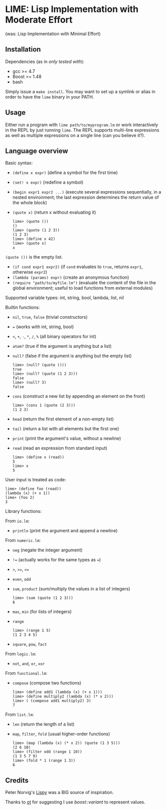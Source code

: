 LIME: Lisp Implementation with Moderate Effort
==============================================
(was: Lisp Implementation with Minimal Effort)

Installation
------------

Dependencies (as in *only tested with*):

- gcc >= 4.7
- Boost >= 1.48
- bash 

Simply issue a `make install`. You may want to set up a symlink or alias in order to have the `lime` binary in your PATH.

Usage
-----

Either run a program with `lime path/to/myprogram.lm` or work interactively in the REPL by just running `lime`.
The REPL supports multi-line expressions as well as multiple expressions on a single line (can you believe it?).

Language overview
-----------------

Basic syntax:

- `(define x expr)` (define a symbol for the first time)
- `(set! x expr)` (redefine a symbol)
- `(begin expr1 expr2 ...)` (execute several expressions sequentially, in a nested environment; the last expression determines the return value of the whole block)
- `(quote x)` (return x without evaluating it)

    ```
    lime> (quote ())
    ()
    lime> (quote (1 2 3))
    (1 2 3)
    lime> (define x 42)
    lime> (quote x)
    x
    ```

`(quote ())` is the empty list.

- `(if cond expr1 expr2)` (if `cond` evaluates to `true`, returns `expr1`, otherwise `expr2`)
- `(lambda (params) expr)` (create an anonymous function)
- `(require "path/to/myfile.lm")` (evaluate the content of the file in the global environment; useful to load functions from external modules)

Supported variable types: int, string, bool, lambda, list, nil

Builtin functions:

- `nil`, `true`, `false` (trivial constructors)
- `=` (works with int, string, bool)
- `<`, `+`, `-`, `*`, `/`, `%` (all binary operators for int)
- `atom?` (true if the argument is anything but a list)
- `null?` (false if the argument is anything but the empty list)

    ```
    lime> (null? (quote ()))
    true
    lime> (null? (quote (1 2 3)))
    false
    lime> (null? 3)
    false
    ```
  
- `cons` (construct a new list by appending an element on the front)

    ```
    lime> (cons 1 (quote (2 3)))
    (1 2 3)
    ```

- `head` (return the first element of a non-empty list)
- `tail` (return a list with all elements but the first one)
- `print` (print the argument's value, without a newline)
- `read` (read an expression from standard input)

    ```
    lime> (define x (read))
    5
    lime> x
    5
    ```

User input is treated as code:

    lime> (define foo (read))
    (lambda (x) (+ x 1))
    lime> (foo 2)
    3

Library functions:

From `io.lm`:

- `println` (print the argument and append a newline)

From `numeric.lm`:

- `neg` (negate the integer argument)
- `!=` (actually works for the same types as `=`)
- `>`, `>=`, `<=`
- `even`, `odd`
- `sum`, `product` (sum/multiply the values in a list of integers)

    ```
    lime> (sum (quote (1 2 3)))
    6
    ```

- `max`, `min` (for lists of integers)

- `range`

    ```
    lime> (range 1 5)
    (1 2 3 4 5)
    ```

- `square`, `pow`, `fact`

From `logic.lm`:

- `not`, `and`, `or`, `xor`

From `functional.lm`:

- `compose` (compose two functions)

    ```
    lime> (define add1 (lambda (x) (+ x 1)))
    lime> (define multiply2 (lambda (x) (* x 2)))
    lime> ( (compose add1 multiply2) 3)
    7
    ```

From `list.lm`:

- `len` (return the length of a list)
- `map`, `filter`, `fold` (usual higher-order functions)

    ```
    lime> (map (lambda (x) (* x 2)) (quote (1 3 5)))
    (2 6 10)
    lime> (filter odd (range 1 10))
    (1 3 5 7 9)
    lime> (fold * 1 (range 1 3))
    6
    ```

Credits
-------

Peter Norvig's [Lispy](http://norvig.com/lispy.html) was a BIG source of inspiration.

Thanks to [ot](https://github.com/ot) for suggesting I use *boost::variant* to represent values.
